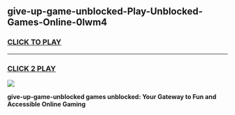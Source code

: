 
## give-up-game-unblocked-Play-Unblocked-Games-Online-0lwm4
<h3>
<a href="https://premium76.site?title=give-up-game-unblocked&ref=24A">CLICK TO PLAY</a></h3>
<hr>

<h3>
<a href="https://premium76.site?title=give-up-game-unblocked&ref=24A">CLICK 2 PLAY</a>
  
</h3>

<a href="https://premium76.site?title=give-up-game-unblocked&ref=24A"><img src="https://clearcache.store/games.png"></a>


**give-up-game-unblocked games unblocked: Your Gateway to Fun and Accessible Online Gaming**
